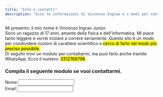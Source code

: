 ```yaml
---
title: "Info e contatti"
description: "Ecco le informazioni di Vincenzo Ingrao e i modi per contattarlo."
---
```

Mi presento: il mio nome è Vincenzo Ingrao Junior.  
Sono un ragazzo di 17 anni, amante della fisica e dell'informatica. Mi piace tanto leggere e vorrei iniziare a correre seriamente. Questo sito è un modo per condividere nozioni di carattere scientifico e <mark>cerco di farlo nel modo più preciso possibile.</mark>  
Di seguito trovi un modulo per contattarmi, ma puoi farlo anche tramite WhatsApp. Ecco il numero: <mark>3312768796</mark>.
<h3 class="form-subtitle">Compila il seguente modulo se vuoi contattarmi.</h3>
<form data-netlify="true" method="post" name="contact-form">
<div class="form-div">
<label class="form-label" for="name">Nome</label>
<input type="text" name="name" id="name" class="form-text">
</div>
<div class="form-div">
<label class="form-label" for="email">Email</label>
<input type="text" name="email" id="email" class="form-text">
</div>
</div>
</form>
